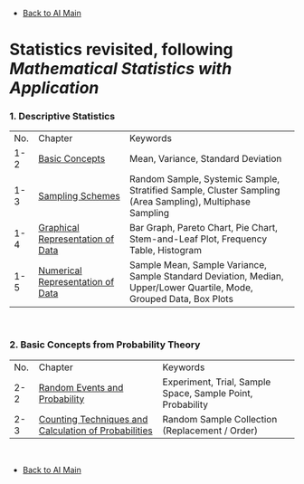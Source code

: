 * [Back to AI Main](../../README.md)

# Statistics revisited, following *Mathematical Statistics with Application*


### 1. Descriptive Statistics   

<table>
    <tr>
        <td>No.</td><td>Chapter</td><td>Keywords</td>
    </tr>
    <tr>
        <td>1-2</td><td><a href="./ch01/02/note.md">Basic Concepts</a></td><td>Mean, Variance, Standard Deviation</td>
    </tr>
    <tr>
        <td>1-3</td><td><a href="./ch01/03/note.md">Sampling Schemes</a></td><td>Random Sample, Systemic Sample, Stratified Sample, Cluster Sampling (Area Sampling), Multiphase Sampling</td>
    </tr>
    <tr>
        <td>1-4</td><td><a href="./ch01/04/note.md">Graphical Representation of Data</a></td><td>Bar Graph, Pareto Chart, Pie Chart, Stem-and-Leaf Plot, Frequency Table, Histogram</td>
    </tr>
    <tr>
        <td>1-5</td><td><a href="./ch01/05/note.md">Numerical Representation of Data</a></td><td>Sample Mean, Sample Variance, Sample Standard Deviation, Median, Upper/Lower Quartile, Mode, Grouped Data, Box Plots</td>
    </tr>
</table>
<br>

### 2. Basic Concepts from Probability Theory

<table>
    <tr>
        <td>No.</td><td>Chapter</td><td>Keywords</td>
    </tr>
    <tr>
        <td>2-2</td><td><a href="./ch02/02/note.md">Random Events and Probability</a></td><td>Experiment, Trial, Sample Space, Sample Point, Probability</td>
    </tr>
        <td>2-3</td><td><a href="./ch02/03/note.md">Counting Techniques and Calculation of Probabilities</a></td><td> Random Sample Collection (Replacement / Order) </td>
    <tr>
    </tr>
    <!-- <tr>
        <td>1-3</td><td><a href="./ch01/03/note.md">Sampling Schemes</a></td><td>Random Sample, Systemic Sample, Stratified Sample, Cluster Sampling (Area Sampling), Multiphase Sampling</td>
    </tr>
    <tr>
        <td>1-4</td><td><a href="./ch01/04/note.md">Graphical Representation of Data</a></td><td>Bar Graph, Pareto Chart, Pie Chart, Stem-and-Leaf Plot, Frequency Table, Histogram</td>
    </tr>
    <tr>
        <td>1-5</td><td><a href="./ch01/05/note.md">Numerical Representation of Data</a></td><td>Sample Mean, Sample Variance, Sample Standard Deviation, Median, Upper/Lower Quartile, Mode, Grouped Data, Box Plots</td>
    </tr> -->
</table>






<br>

* [Back to AI Main](../../README.md)